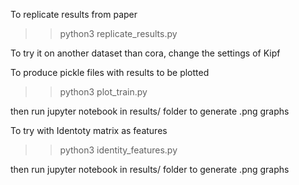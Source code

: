 
To replicate results from paper

>>python3 replicate_results.py

To try it on another dataset than cora, change the settings of Kipf

To produce pickle files with results to be plotted

>>python3 plot_train.py

then run jupyter notebook in results/ folder to generate .png graphs

To try with Identoty matrix as features

>>python3 identity_features.py

then run jupyter notebook in results/ folder to generate .png graphs


